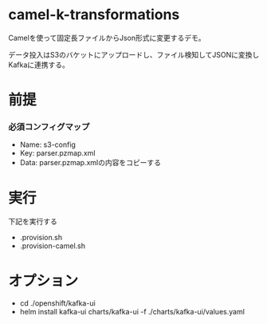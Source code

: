 # camel-k-transformations
Camelを使って固定長ファイルからJson形式に変更するデモ。

データ投入はS3のバケットにアップロードし、ファイル検知してJSONに変換しKafkaに連携する。

# 前提
### 必須コンフィグマップ
- Name: s3-config
- Key: parser.pzmap.xml
- Data: parser.pzmap.xmlの内容をコピーする

# 実行
下記を実行する
- .provision.sh
- .provision-camel.sh

# オプション
- cd ./openshift/kafka-ui
- helm install kafka-ui charts/kafka-ui -f ./charts/kafka-ui/values.yaml
